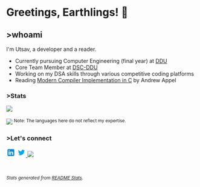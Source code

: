 # Greetings, Earthlings! 🖖  

## >whoami

I'm Utsav, a developer and a reader.  

- Currently pursuing Computer Engineering (final year) at [DDU](https://ddu.ac.in/)
- Core Team Member at [DSC-DDU](http://www.dscddu.com/)
- Working on my DSA skills through various competitive coding platforms
- Reading [Modern Compiler Implementation in C](https://www.cs.princeton.edu/~appel/modern/c/) by Andrew Appel

<!--
**utsav00/utsav00** is a ✨ _special_ ✨ repository because its `README.md` (this file) appears on your GitHub profile.

Here are some ideas to get you started:

- 🔭 I’m currently working on ...
- 🌱 I’m currently learning ...
- 👯 I’m looking to collaborate on ...
- 🤔 I’m looking for help with ...
- 💬 Ask me about ...
- 📫 How to reach me: ...
- 😄 Pronouns: ...
- ⚡ Fun fact: ...
-->

### >Stats

![](https://github-readme-stats.vercel.app/api?username=utsav00&count_private=true&show_icons=true&hide=stars,issues)

![](https://github-readme-stats.vercel.app/api/top-langs/?username=utsav00&hide=html&count_private=true)
<sup>Note: The languages here do not reflect my expertise.</sup>

### >Let's connect 

[<img alt="Hardik Bagada | LinkedIN" width="24px" src="https://raw.githubusercontent.com/Hardik0307/Hardik0307/master/assets/icons8-linkedin.svg"/>](https://www.linkedin.com/in/utsavparmar) 
[<img  alt="Hardik's Twitter" width="24px" src="https://raw.githubusercontent.com/Hardik0307/Hardik0307/master/assets/icons8-twitter.svg" />
](https://twitter.com/chaol_w)
<a href="mailto:utsavp0213@gmail.com"><img width="24px"  src="https://www.vectorlogo.zone/logos/gmail/gmail-tile.svg"></a>

<br>

<sup>*Stats generated from [README Stats](https://github.com/anuraghazra/github-readme-stats)*. </sup>
